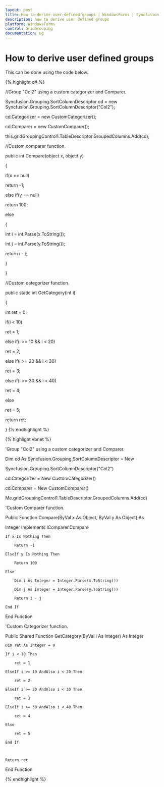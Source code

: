 ```yaml
---
layout: post
title: How-to-derive-user-defined-groups | WindowsForms | Syncfusion
description: how to derive user defined groups
platform: WindowsForms
control: GridGrouping
documentation: ug
---
```


# How to derive user defined groups

This can be done using the code below.

{% highlight c# %}



//Group "Col2" using a custom categorizer and Comparer.

Syncfusion.Grouping.SortColumnDescriptor cd = new Syncfusion.Grouping.SortColumnDescriptor("Col2");

cd.Categorizer = new CustomCategorizer();

cd.Comparer = new CustomComparer();

this.gridGroupingControl1.TableDescriptor.GroupedColumns.Add(cd);



//Custom comparer function.

public int Compare(object x, object y)

{

if(x == null)

 return -1;

else if(y == null)

 return 100;

else 

{

 int i = int.Parse(x.ToString());

 int j = int.Parse(y.ToString());

 return i - j;

}

}



//Custom categorizer function.

public static int GetCategory(int i)

{

int ret = 0;

if(i < 10)

 ret = 1;

else if(i >= 10 && i < 20)

 ret = 2;

else if(i >= 20 && i < 30)

 ret = 3;

else if(i >= 30 && i < 40)

 ret = 4;

else  

 ret = 5;

return ret;

}
{% endhighlight  %}


{% highlight vbnet %}



'Group "Col2" using a custom categorizer and Comparer.

   Dim cd As Syncfusion.Grouping.SortColumnDescriptor = New 



Syncfusion.Grouping.SortColumnDescriptor("Col2")

   cd.Categorizer = New CustomCategorizer()

   cd.Comparer = New CustomComparer()

   Me.gridGroupingControl1.TableDescriptor.GroupedColumns.Add(cd)



'Custom Comparer function.

   Public Function Compare(ByVal x As Object, ByVal y As Object) As 



Integer Implements IComparer.Compare

    If x Is Nothing Then

        Return -1

    ElseIf y Is Nothing Then

        Return 100

    Else

        Dim i As Integer = Integer.Parse(x.ToString())

        Dim j As Integer = Integer.Parse(y.ToString())

        Return i - j

    End If

End Function



'Custom Categorizer function.

Public Shared Function GetCategory(ByVal i As Integer) As Integer

    Dim ret As Integer = 0

    If i < 10 Then

        ret = 1

    ElseIf i >= 10 AndAlso i < 20 Then

        ret = 2

    ElseIf i >= 20 AndAlso i < 30 Then

        ret = 3

    ElseIf i >= 30 AndAlso i < 40 Then

        ret = 4

    Else

        ret = 5

    End If



    Return ret

End Function

{% endhighlight  %}

